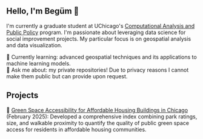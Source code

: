 ## Hello, I'm Begüm 👋 

I'm currently a graduate student at UChicago's [Computational Analysis and Public Policy](https://capp.uchicago.edu/) program. I'm passionate about leveraging data science for social improvement projects. My particular focus is on geospatial analysis and data visualization.  

🌱 Currently learning: advanced geospatial techniques and its applications to machine learning models.  
💬 Ask me about: my private repositories! Due to privacy reasons I cannot make them public but can provide upon request.  

## Projects

🌲 [Green Space Accessibility for Affordable Housing Buildings in Chicago]() (February 2025): Developed a comprehensive index combining park ratings, size, and walkable proximity to quantify the quality of public green space access for residents in affordable housing communities.
<!--
**begumakkas/begumakkas** is a ✨ _special_ ✨ repository because its `README.md` (this file) appears on your GitHub profile.

Here are some ideas to get you started:

- 🔭 I’m currently working on ...
- 🌱 I’m currently learning ...
- 👯 I’m looking to collaborate on ...
- 🤔 I’m looking for help with ...
- 💬 Ask me about ...
- 📫 How to reach me: ...
- 😄 Pronouns: ...
- ⚡ Fun fact: ...
-->
